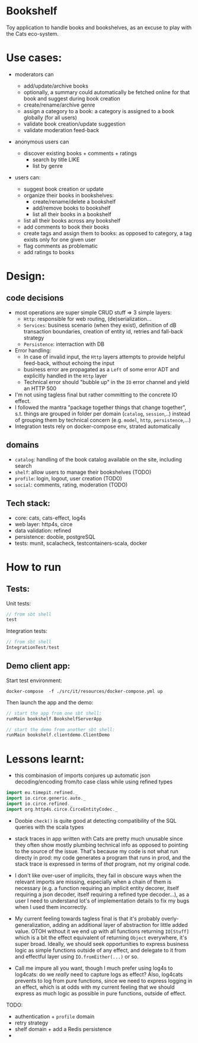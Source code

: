# Bookshelf

Toy application to handle books and bookshelves, as an excuse to play with the Cats eco-system.

# Use cases:

* moderators can
  * add/update/archive books 
  * optionally, a summary could automatically be fetched online for that book and suggest during book creation
  * create/rename/archive genre 
  * assign a category to a book: a category is assigned to a book globally (for all users)
  * validate book creation/update suggestion
  * validate moderation feed-back

* anonymous users can
  * discover existing books + comments + ratings
      * search by title LIKE
      * list by genre

* users can:
  * suggest book creation or update
  * organize their books in bookshelves:
    * create/rename/delete a bookshelf
    * add/remove books to bookshelf
    * list all their books in a bookshelf
  * list all their books across any bookshelf
  * add comments to book their books
  * create tags and assign them to books: as opposed to category, a tag exists only for one given user
  * flag comments as problematic
  * add ratings to books

# Design:

## code decisions

* most operations are super simple CRUD stuff => 3 simple layers:
    *  `Http`: responsible for web routing, (de)serialization...
    * `Services`: business scenario (when they exist), definition of dB transaction boundaries, creation of entity id, retries and fall-back strategy
    * `Persistence`: interraction with DB
* Error handling:
  * In case of invalid input, the `Http` layers attempts to provide helpful feed-back, without echoing the input
  * business error are propagated as a `Left` of some error ADT and explicitly handled in the `Http` layer
  * Technical error should "bubble up" in the `IO` error channel and yield an HTTP 500
* I'm not using tagless final but rather committing to the concrete IO effect.  
* I followed the mantra "package together things that change together", s.t. things are grouped in folder per domain (`catalog`, `session`,..) 
  instead of grouping them by technical concern (e.g. `model`, `http`, `persistence`,...)
* Integration tests rely on docker-compose env, strated automatically

## domains
  * `catalog`: handling of the book catalog available on the site, including search
  * `shelf`: allow users to manage their bookshelves (TODO)
  * `profile`: login, logout, user creation (TODO)
  * `social`: comments, rating, moderation (TODO)

## Tech stack:

* core: cats, cats-effect, log4s
* web layer: http4s, circe
* data validation: refined
* persistence: doobie, postgreSQL
* tests: munit, scalacheck, testcontainers-scala, docker

# How to run

## Tests:

Unit tests:
```scala
// from sbt shell
test
```

Integration tests:
```scala
// from sbt shell
IntegrationTest/test
```

## Demo client app:

Start test environment:
```shell
docker-compose  -f ./src/it/resources/docker-compose.yml up
```

Then launch the app and the demo:
```scala
// start the app from one sbt shell:
runMain bookshelf.BookshelfServerApp

// start the demo from another sbt shell:
runMain bookshelf.clientdemo.ClientDemo
```


# Lessons learnt:

* this combinasion of imports conjures up automatic json decoding/encoding from/to case class while using refined types

```scala
import eu.timepit.refined._
import io.circe.generic.auto._
import io.circe.refined._
import org.http4s.circe.CirceEntityCodec._
```


* Doobie `check()` is quite good at detecting compatibility of the SQL queries with the scala types

* stack traces in app written with Cats are pretty much unusable since they often show mostly plumbing technical info as opposed to pointing to the source of the issue. That's because my code is not what run directy in prod: my code generates a program that runs in prod, and the stack trace is expressed in terms of _that_ program, not my original code.

* I don't like over-user of implicits, they fail in obscure ways when the relevant imports are missing, especially when a chain of them is necessary (e.g. a function requiring an implicit entity decorer, itself requiring a json decoder, itself requiring a refined type decoder...), as a user I need to understand lot's of implementation details to fix my bugs when I used them incorrectly.

* My current feeling towards tagless final is that it's probably overly-generalization, adding an additional layer of abstraction for little added value. OTOH without it we end up with all functions returning `IO[Stuff]` which is a bit the effect equivalent of returning `Object` everywhere, it's super broad. Ideally, we should seek opportunities to express business logic as simple functions outside of any effect, and delegate to it from and effectful layer using `IO.fromEither(...)` or so.

* Call me impure all you want, though I much prefer using log4s to log4cats: do we _really_ need to capture logs as effect? Also, log4cats prevents to log from pure functions, since we need to express logging in an effect, which is at odds with my current feeling that we should express as much logic as possible in pure functions, outside of effect. 


TODO: 

* authentication + `profile` domain
* retry strategy
* shelf domain + add a Redis persistence
*
